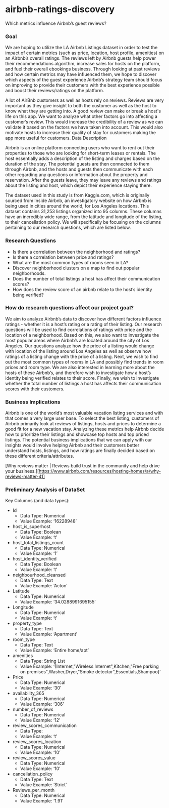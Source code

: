 # airbnb-ratings-discovery

Which metrics influence Airbnb’s guest reviews? 

### Goal
We are hoping to utilize the LA Airbnb Listings dataset in order to test the impact of certain metrics (such as price, location, host profile, amenities) on an Airbnb’s overall ratings. The reviews left by Airbnb guests help power their recommendations algorithm, increase sales for hosts on the platform, and fuel their overall ebookings business. Through looking at past reviews and how certain metrics may have influenced them, we hope to discover which aspects of the guest experience Airbnb’s strategy team should focus on improving to provide their customers with the best experience possible and boost their reviews/ratings on the platform. 

A lot of AirBnb customers as well as hosts rely on reviews. Reviews are very important as they give insight to both the customer as well as the host to know what they are getting into. A good review can make or break a host's life on this app. We want to analyze what other factors go into affecting a customer’s review. This would increase the credibility of a review as we can validate it based on the factors we have taken into account. This would also motivate hosts to increase their quality of stay for customers making the app more useful for customers.
Data Description

Airbnb is an online platform connecting users who want to rent out their properties to those who are looking for short-term leases or rentals. The host essentially adds a description of the listing and charges based on the duration of the stay. The potential guests are then connected to them through Airbnb, and the hosts and guests then communicate with each other regarding any questions or information about the property and reservation. After the guests leave, they may leave any reviews and ratings about the listing and host, which depict their experience staying there. 

The dataset used in this study is from Kaggle.com, which is originally sourced from Inside Airbnb, an investigatory website on how Airbnb is being used in cities around the world, for Los Angeles locations. This dataset contains 31,253 listings organized into 95 columns. These columns have an incredibly wide range, from the latitude and longitude of the listing, to their cancellation policy. We will specifically be focusing on the columns pertaining to our research questions, which are listed below. 

### Research Questions
- Is there a correlation between the neighborhood and ratings?
- Is there a correlation between price and ratings?
- What are the most common types of rooms seen in LA?
- Discover neighborhood clusters on a map to find out popular neighborhoods.
- Does the number of total listings a host has affect their communication scores?
- How does the review score of an airbnb relate to the host’s identity being verified?

### How do research questions affect our project goal?

We aim to analyze Airbnb’s data to discover how different factors influence ratings - whether it is a host’s rating or a rating of their listing. Our research questions will be used to find correlations of ratings with price and the location of a neighborhood. Based on this, we also want to investigate the most popular areas where Airbnb’s are located around the city of Los Angeles. Our questions analyze how the price of a listing would change with location of the listing around Los Angeles as well as observe how ratings of a listing change with the price of a listing. Next, we wish to find out the most common types of rooms in LA and possibly find trends in room prices and room type. We are also interested in learning more about the hosts of these Airbnb’s, and therefore wish to investigate how a host’s identity being verified relates to their score. Finally, we wish to investigate whether the total number of listings a host has affects their communication scores with their customers.

### Business Implications

Airbnb is one of the world’s most valuable vacation listing services and with that comes a very large user base. To select the best listing, customers of Airbnb primarily look at reviews of listings, hosts and prices to determine a good fit for a new vacation stay. Analyzing these metrics help Airbnb decide how to prioritize their listings and showcase top hosts and top priced listings. The potential business implications that we can apply with our insights would involve helping Airbnb and their customers better understand hosts, listings, and how ratings are finally decided based on these different criteria/attributes. 

[Why reviews matter | Reviews build trust in the community and help drive your business.][https://www.airbnb.com/resources/hosting-homes/a/why-reviews-matter-41]

### Preliminary Analysis of DataSet
Key Columns (and data types): 
- Id
    - Data Type: Numerical 
    - Value Example: ‘16228948’ 
- host_is_superhost
    - Data Type: Boolean
    - Value Example: ‘t’
- host_total_listings_count	
    - Data Type: Numerical 
    - Value Example: ‘1’
- host_identity_verified	
    - Data Type: Boolean
    - Value Example: ‘t’
- neighbourhood_cleansed	
    - Data Type: Text
    - Value Example: ‘Acton’
- Latitude
    - Data Type: Numerical 
    - Value Example: ‘34.0288991695155’
- Longitude	
    - Data Type: Numerical
    - Value Example: ‘t’
- property_type	
    - Data Type: Text
    - Value Example: ‘Apartment’
- room_type	
    - Data Type: Text 
    - Value Example: ‘Entire home/apt’ 
- amenities	
    - Data Type: String List 
    - Value Example: ‘{Internet,"Wireless Internet",Kitchen,"Free parking on premises",Washer,Dryer,"Smoke detector",Essentials,Shampoo}’
- Price
    - Data Type: Numerical 
    - Value Example: ‘30’
- availability_365	
    - Data Type: Numerical 
    - Value Example: ‘306’
- number_of_reviews	
    - Data Type: Numerical
    - Value Example: ‘12’
- review_scores_communication	
    - Data Type:
    - Value Example: ‘t’
- review_scores_location	
    - Data Type: Numerical
    - Value Example: ‘10’
- review_scores_value	
    - Data Type: Numerical 
    - Value Example: ‘10’ 
- cancellation_policy	
    - Data Type: Text
    - Value Example: ‘Strict’
- Reviews_per_month
    - Data Type: Numerical
    - Value Example: ‘1.91’
